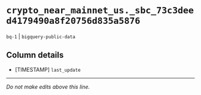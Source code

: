 # `crypto_near_mainnet_us._sbc_73c3deed4179490a8f20756d835a5876`
`bq-1` | `bigquery-public-data`

## Column details
* [TIMESTAMP] `last_update`

-------------------------------------------------------------------------------
*Do not make edits above this line.*
